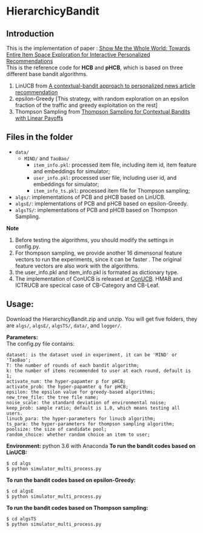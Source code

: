 # HierarchicyBandit   

## Introduction  
This is the implementation of paper : [Show Me the Whole World: Towards Entire Item Space Exploration for Interactive Personalized Recommendations](https://arxiv.org/abs/2110.09905)  
This is the reference code for **HCB** and **pHCB**, which is based on three different base bandit algorithms. 
1. LinUCB from [A contextual-bandit approach to personalized news article recommendation](https://dl.acm.org/doi/10.1145/1772690.1772758)  
2. epsilon-Greedy [This strategy, with random exploration on an  epsilon fraction of the traffic and greedy exploitation on the rest]
3. Thompson Sampling from [Thompson Sampling for Contextual Bandits with Linear Payoffs
](http://proceedings.mlr.press/v28/agrawal13.pdf)  

## Files in the folder

- `data/`
  - `MIND/` and `TaoBao/`
     - `item_info.pkl`: processed item file, including item id, item feature and embeddings for simulator;
     - `user_info.pkl`: processed user file, including user id, and embeddings for simulator;
     - `item_info_ts.pkl`:  processed item file for Thompson sampling;
- `algs/`: implementations of PCB and pHCB based on LinUCB.
- `algsE/`:  implementations of PCB and pHCB based on epsilon-Greedy.
- `algsTS/`:  implementations of PCB and pHCB based on Thompson Sampling.   

**Note**
1. Before testing the algorithms, you should modify the settings in config.py. 
2. For thompson sampling, we provide another 16 dimensonal feature vectors to run the experiments, since it can be faster . The original feature vectors are also work with the algorithms.
3. the user_info.pkl and item_info.pkl is formated as dictionary type. 
4. The implementation of ConUCB is released at [ConUCB](https://github.com/Xiaoyinggit/ConUCB). HMAB and ICTRUCB are specical case of CB-Category and CB-Leaf.

## Usage:  
Download the HierarchicyBandit.zip and unzip.  You will get five folders, they are `algs/`, `algsE/`, `algsTS/`, `data/`, and `logger/`.   

**Parameters:**  
The config.py file contains:
```
dataset: is the dataset used in experiment, it can be 'MIND' or 'TaoBao';  
T: the number of rounds of each bandit algorithm;  
k: the number of items recommended to user at each round, default is 1;  
activate_num: the hyper-papamter p for pHCB;  
activate_prob: the hyper-papamter q for pHCB;  
epsilon: the epsilon value for greedy-based algorithms;  
new_tree_file: the tree file name;  
noise_scale: the standard deviation of environmental noise;  
keep_prob: sample ratio; default is 1.0, which means testing all users.
linucb_para: the hyper-parameters for linucb algorithm;
ts_para: the hyper-parameters for thompson sampling algorithm;
poolsize: the size of candidate pool;
random_choice: whether random choice an item to user;   
```   
**Environment:** python 3.6 with Anaconda
**To run the bandit codes based on LinUCB:**  
```
$ cd algs
$ python simulator_multi_process.py
```  
**To run the bandit codes based on epsilon-Greedy:**  
```
$ cd algsE
$ python simulator_multi_process.py
``` 
**To run the bandit codes based on Thompson sampling:**  
```
$ cd algsTS
$ python simulator_multi_process.py
``` 
